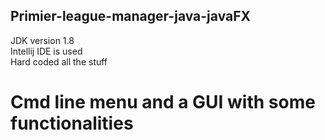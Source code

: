 ## Primier-league-manager-java-javaFX


JDK version 1.8<br/>
Intellij IDE is used <br/>
Hard coded all the stuff <br/>

# Cmd line menu and a GUI with some functionalities
